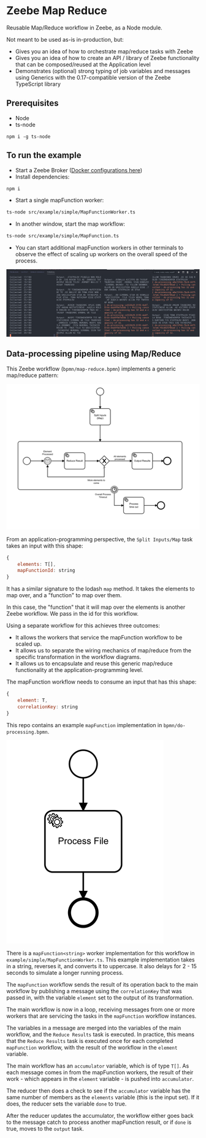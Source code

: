 # Zeebe Map Reduce

Reusable Map/Reduce workflow in Zeebe, as a Node module.

Not meant to be used as-is in-production, but:

-   Gives you an idea of how to orchestrate map/reduce tasks with Zeebe
-   Gives you an idea of how to create an API / library of Zeebe functionality that can be composed/reused at the Application level
-   Demonstrates (optional) strong typing of job variables and messages using Generics with the 0.17-compatible version of the Zeebe TypeScript library

## Prerequisites

-   Node
-   ts-node

```
npm i -g ts-node
```

## To run the example

-   Start a Zeebe Broker ([Docker configurations here](https://github.com/jwulf/zeebe-operate-docker))
-   Install dependencies:

```bash
npm i
```

-   Start a single mapFunction worker:

```bash
ts-node src/example/simple/MapFunctionWorker.ts
```

-   In another window, start the map workflow:

```bash
ts-node src/example/simple/MapFunction.ts
```

-   You can start additional mapFunction workers in other terminals to observe the effect of scaling up workers on the overall speed of the process.

![](img/running-example.png)

## Data-processing pipeline using Map/Reduce

This Zeebe workflow (`bpmn/map-reduce.bpmn`) implements a generic map/reduce pattern:

![](img/map-reduce-flow.png)

From an application-programming perspective, the `Split Inputs/Map` task takes an input with this shape:

```javascript
{
    elements: T[],
    mapFunctionId: string
}
```

It has a similar signature to the lodash `map` method. It takes the elements to map over, and a "function" to map over them.

In this case, the "function" that it will map over the elements is another Zeebe workflow. We pass in the id for this workflow.

Using a separate workflow for this achieves three outcomes:

-   It allows the workers that service the mapFunction workflow to be scaled up.
-   It allows us to separate the wiring mechanics of map/reduce from the specific transformation in the workflow diagrams.
-   It allows us to encapsulate and reuse this generic map/reduce functionality at the application-programming level.

The mapFunction<T> workflow needs to consume an input that has this shape:

```javascript
{
    element: T,
    correlationKey: string
}
```

This repo contains an example `mapFunction` implementation in `bpmn/do-processing.bpmn`.

![](img/do-processing-flow.png)

There is a `mapFunction<string>` worker implementation for this workflow in `example/simple/MapFunctionWorker.ts`. This example implementation takes in a string, reverses it, and converts it to uppercase. It also delays for 2 - 15 seconds to simulate a longer running process.

The `mapFunction` workflow sends the result of its operation back to the main workflow by publishing a message using the `correlationKey` that was passed in, with the variable `element` set to the output of its transformation.

The main workflow is now in a loop, receiving messages from one or more workers that are servicing the tasks in the `mapFunction` workflow instances.

The variables in a message are merged into the variables of the main workflow, and the `Reduce Results` task is executed. In practice, this means that the `Reduce Results` task is executed once for each completed `mapFunction` workflow, with the result of the workflow in the `element` variable.

The main workflow has an `accumulator` variable, which is of type `T[]`. As each message comes in from the mapFunction workers, the result of their work - which appears in the `element` variable - is pushed into `accumulator`.

The reducer then does a check to see if the `accumulator` variable has the same number of members as the `elements` variable (this is the input set). If it does, the reducer sets the variable `done` to true.

After the reducer updates the accumulator, the workflow either goes back to the message catch to process another mapFunction result, or if `done` is true, moves to the `output` task.
